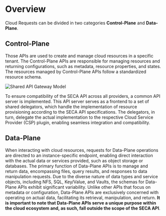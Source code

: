 # Overview

Cloud Requests can be divided in two categories **Control-Plane** and **Data-Plane**.

## Control-Plane

Those APIs are used to create and manage cloud resources in a specific tenant. The
Control-Plane APIs are responsible for managing resources and returning configurations,
such as metadata, resource properties, and states. The resources managed by
Control-Plane APIs follow a standardized resource schema.

![Shared API Gateway Model](@site/static/img/shared-api-gw-model.png)

To ensure compatibility of the SECA API across all providers, a common API server is
implemented. This API server serves as a frontend to a set of shared delegators, which
handle the implementation of resource provisioning according to the SECA API specifications.
The delegators, in turn, delegate the actual implementation to the respective Cloud Service
Provider (CSP) plugin, enabling seamless integration and compatibility.

## Data-Plane

When interacting with cloud resources, requests for Data-Plane operations are directed to an
instance-specific endpoint, enabling direct interaction with the actual data or services
provided, such as object storage or databases. The primary function of Data-Plane APIs is to
manage and return data, encompassing files, query results, and responses to data manipulation
requests. Due to the diverse nature of data types and service objects, including NFS, SQL,
Key/Value, and Vaults, the schemas for Data-Plane APIs exhibit significant variability.
Unlike other APIs that focus on metadata or configuration, Data-Plane APIs are exclusively
concerned with operating on actual data, facilitating its retrieval, manipulation, and
return. **It is important to note that Data-Plane APIs serve a unique purpose within the cloud
ecosystem and, as such, fall outside the scope of the SECA API**.
